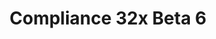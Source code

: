 ---
layout: post
title: Compliance 32x Beta 6
permalink: /compliance32x/B6
header-img: https://database.faithfulpack.net/images/website/posts/32x/B6.jpg

long_text: A shipwreck awaits you with a new beta as its treasure – just make sure not to get strangled by the drowned! Beyond that, this update brings multiple changes and additions like logs and the spooky phantom. Thanks to our great contributors for making this possible!<br><br>Enjoy, and let us know what you think.

main_changelog: changelogs/compliance32

download:
  - Java - 1.16.5 (GitHub):
    - https://github.com/Faithful-Resource-Pack/Faithful-Java-32x/releases/download/beta-6/Compliance-32x-Java-Beta-6.zip
  - Java - 1.16.5 (CurseForge):
    - https://www.curseforge.com/minecraft/texture-packs/faithful-32x/download/3274045
  - Bedrock - 1.16.220 (GitHub):
    - https://github.com/Faithful-Resource-Pack/Faithful-Bedrock-32x/releases/download/beta-6/Compliance-32x-Bedrock-Beta-6.mcpack
---